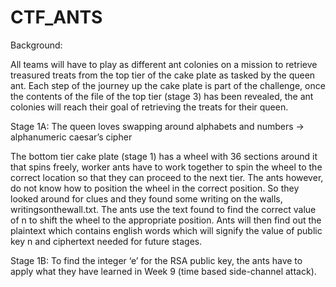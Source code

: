 # CTF_ANTS

Background:

All teams will have to play as different ant colonies on a mission to retrieve treasured treats from the top tier of the cake plate as tasked by the queen ant. Each step of the journey up the cake plate is part of the challenge, once the contents of the file of the top tier (stage 3) has been revealed, the ant colonies will reach their goal of retrieving the treats for their queen.

Stage 1A: The queen loves swapping around alphabets and numbers → alphanumeric caesar’s cipher

The bottom tier cake plate (stage 1) has a wheel with 36 sections around it that spins freely, worker ants have to work together to spin the wheel to the correct location so that they can proceed to the next tier. The ants however, do not know how to position the wheel in the correct position. So they looked around for clues and they found some writing on the walls, writingsonthewall.txt. The ants use the text found to find the correct value of n to shift the wheel to the appropriate position. Ants will then find out the plaintext which contains english words which will signify the value of public key n and ciphertext needed for future stages.

Stage 1B:
To find the integer ‘e’ for the RSA public key, the ants have to apply what they have learned in Week 9 (time based side-channel attack). 

